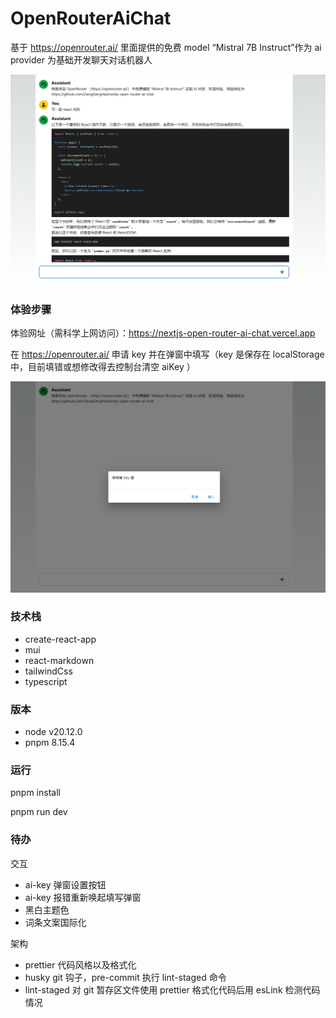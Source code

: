 # OpenRouterAiChat

基于 https://openrouter.ai/ 里面提供的免费 model “Mistral 7B Instruct”作为 ai provider 为基础开发聊天对话机器人

![ai 聊天室](public/chat.png)

### 体验步骤

体验网址（需科学上网访问）：https://nextjs-open-router-ai-chat.vercel.app

在 https://openrouter.ai/ 申请 key 并在弹窗中填写（key 是保存在 localStorage 中，目前填错或想修改得去控制台清空 aiKey ）

![ai 聊天](public/tip.png)

### 技术栈

- create-react-app
- mui
- react-markdown
- tailwindCss
- typescript

### 版本

- node v20.12.0
- pnpm 8.15.4

### 运行

pnpm install

pnpm run dev

### 待办

交互

- ai-key 弹窗设置按钮
- ai-key 报错重新唤起填写弹窗
- 黑白主题色
- 词条文案国际化

架构

- prettier 代码风格以及格式化
- husky git 钩子，pre-commit 执行 lint-staged 命令
- lint-staged 对 git 暂存区文件使用 prettier 格式化代码后用 esLink 检测代码情况

